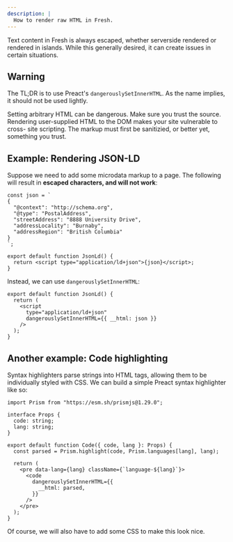 ```yaml
---
description: |
  How to render raw HTML in Fresh.
---
```


Text content in Fresh is always escaped, whether serverside rendered or rendered
in islands. While this generally desired, it can create issues in certain
situations.

## Warning

The TL;DR is to use Preact's `dangerouslySetInnerHTML`. As the name implies, it
should not be used lightly.

Setting arbitrary HTML can be dangerous. Make sure you trust the source.
Rendering user-supplied HTML to the DOM makes your site vulnerable to cross-
site scripting. The markup must first be sanitizied, or better yet, something
you trust.

## Example: Rendering JSON-LD

Suppose we need to add some microdata markup to a page. The following will
result in **escaped characters, and will not work**:

```tsx
const json = `
{
  "@context": "http://schema.org",
  "@type": "PostalAddress",
  "streetAddress": "8888 University Drive",
  "addressLocality": "Burnaby",
  "addressRegion": "British Columbia"
}
`;

export default function JsonLd() {
  return <script type="application/ld+json">{json}</script>;
}
```

Instead, we can use `dangerouslySetInnerHTML`:

```tsx
export default function JsonLd() {
  return (
    <script
      type="application/ld+json"
      dangerouslySetInnerHTML={{ __html: json }}
    />
  );
}
```

## Another example: Code highlighting

Syntax highlighters parse strings into HTML tags, allowing them to be
individually styled with CSS. We can build a simple Preact syntax highlighter
like so:

```tsx
import Prism from "https://esm.sh/prismjs@1.29.0";

interface Props {
  code: string;
  lang: string;
}

export default function Code({ code, lang }: Props) {
  const parsed = Prism.highlight(code, Prism.languages[lang], lang);

  return (
    <pre data-lang={lang} className={`language-${lang}`}>
      <code
        dangerouslySetInnerHTML={{
          __html: parsed,
        }}
      />
    </pre>
  );
}
```

Of course, we will also have to add some CSS to make this look nice.
